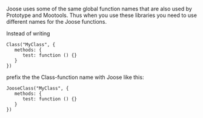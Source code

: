 Joose uses some of the same global function names that are also used by Prototype and Mootools.
Thus when you use these libraries you need to use different names for the Joose functions.

Instead of writing
```
Class("MyClass", {
   methods: {
      test: function () {}
   }
})

```

prefix the the Class-function name with Joose like this:

```
JooseClass("MyClass", {
   methods: {
      test: function () {}
   }
})
```